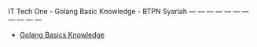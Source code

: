 IT Tech One - Golang Basic Knowledge - BTPN Syariah
— — — — — — — — — — —
* [Golang Basics Knowledge](https://talks.godoc.org/github.com/mytrix-technology/techone-golang/presentation/2022/it-tech-one.slide)